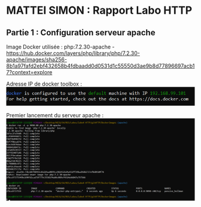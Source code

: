 # MATTEI SIMON : Rapport Labo HTTP

## Partie 1 : Configuration serveur apache

Image Docker utilisée : php:7.2.30-apache - https://hub.docker.com/layers/php/library/php/7.2.30-apache/images/sha256-8b1a97fafd2ebf432658b4fdbaadd0d0531d1c55550d3ae9b8d77896697acb17?context=explore

Adresse IP de docker toolbox : 
![](Images/AdrrIPToolbox.png)

Premier lancement du serveur apache :
![](Images/PremierLancementServeurApache.png)



